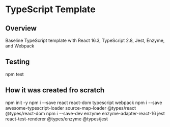 # TypeScript Template

## Overview

Baseline TypeScript template with React 16.3, TypeScript 2.8, Jest, Enzyme, and Webpack

## Testing

npm test

## How it was created fro scratch

npm init -y
npm i --save react react-dom typescript webpack
npm i --save awesome-typescript-loader source-map-loader @types/react @types/react-dom
npm i --save-dev enzyme enzyme-adapter-react-16 jest react-test-renderer @types/enzyme @types/jest